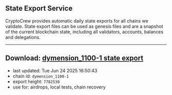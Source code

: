 ## State Export Service
CryptoCrew provides automatic daily state exports for all chains we validate. State export files can be used as genesis files and are a snapshot of the current blockchain state, including all validators, accounts, balances and delegations.

---
**Download: [dymension_1100-1 state export](https://dl-eu2.ccvalidators.com/SERVICE/dymension/dymension_1100-1_export_7782530.json)**
---

- last updated: Tue Jun 24 2025 16:50:43
- chain id: `dymension_1100-1`
- export height: `7782530`
- use for: airdrops, local tests, chain recovery
